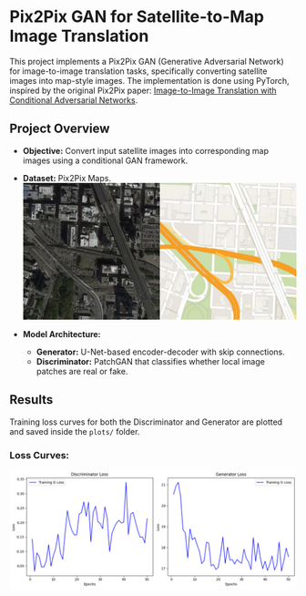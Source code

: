 # Pix2Pix GAN for Satellite-to-Map Image Translation

This project implements a Pix2Pix GAN (Generative Adversarial Network) for image-to-image translation tasks, specifically converting satellite images into map-style images. The implementation is done using PyTorch, inspired by the original Pix2Pix paper: [Image-to-Image Translation with Conditional Adversarial Networks](https://arxiv.org/abs/1611.07004).

## Project Overview

- **Objective:** Convert input satellite images into corresponding map images using a conditional GAN framework.
- **Dataset:** Pix2Pix Maps.
![Sample Dataset](images/sample.jpeg)

- **Model Architecture:**
  - **Generator:** U-Net-based encoder-decoder with skip connections.
  - **Discriminator:** PatchGAN that classifies whether local image patches are real or fake.

## Results
Training loss curves for both the Discriminator and Generator are plotted and saved inside the `plots/` folder.

### Loss Curves:
![Training Loss Curves](images/loss.png)

